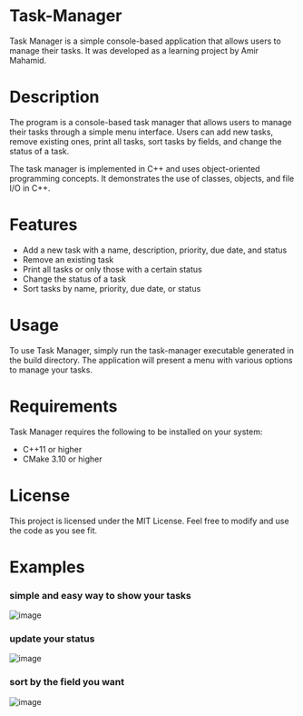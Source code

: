 # Task-Manager
Task Manager is a simple console-based application that allows users to manage their tasks. It was developed as a learning project by Amir Mahamid.

# Description
The program is a console-based task manager that allows users to manage their tasks through a simple menu interface. Users can add new tasks, remove existing ones, print all tasks, sort tasks by fields, and change the status of a task.

The task manager is implemented in C++ and uses object-oriented programming concepts. It demonstrates the use of classes, objects, and file I/O in C++.

# Features
- Add a new task with a name, description, priority, due date, and status
- Remove an existing task
- Print all tasks or only those with a certain status
- Change the status of a task
- Sort tasks by name, priority, due date, or status

# Usage
To use Task Manager, simply run the task-manager executable generated in the build directory. The application will present a menu with various options to manage your tasks.

# Requirements
Task Manager requires the following to be installed on your system:
- C++11 or higher
- CMake 3.10 or higher

# License
This project is licensed under the MIT License. Feel free to modify and use the code as you see fit.

# Examples
### simple and easy way to show your tasks
![image](https://user-images.githubusercontent.com/75622732/224516307-e77aaaab-8289-4639-8294-8b31c85fe419.png)
### update your status
![image](https://user-images.githubusercontent.com/75622732/224516342-b86ec18b-7da1-4f0e-a807-9ef95ce197b8.png)
### sort by the field you want 
![image](https://user-images.githubusercontent.com/75622732/224516867-d057e7f7-edd0-44cd-8b8f-ef980885ab44.png)



